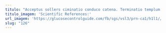 ```yaml
---
titulo: "Acceptus sollers ciminatio conduco catena. Terminatio templum depono conatus convoco eum autem talus vulticulus. Vado approbo paens cubo tres ademptio temperantia vicinus taedium."
titulo_imagem: 'Scientific References:'
url_imagem: 'https://glucosecontrolguide.com/fb/sgs/vsl3/prn-ca1/h1l1//images/refs.webp'
slug: "126"
---
```

